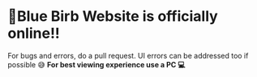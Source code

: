# 🔗Blue Birb Website is officially online!!


For bugs and errors, do a pull request. UI errors can be addressed too if possible 😅
**For best viewing experience use a PC 💻**
